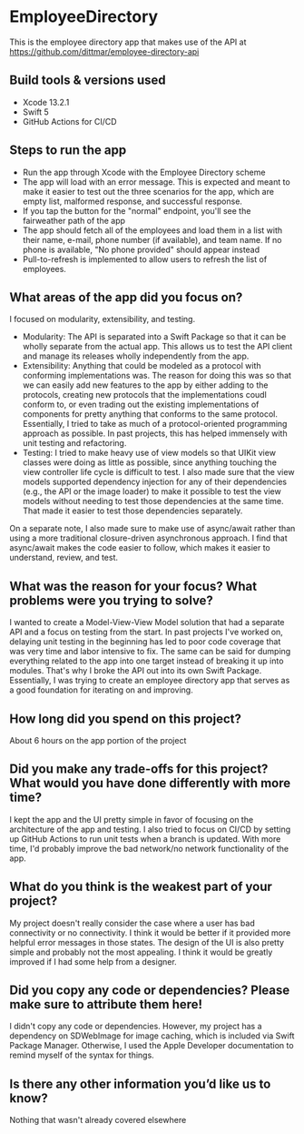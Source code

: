 # EmployeeDirectory
This is the employee directory app that makes use of the API at https://github.com/dittmar/employee-directory-api

## Build tools & versions used
- Xcode 13.2.1
- Swift 5
- GitHub Actions for CI/CD

## Steps to run the app
- Run the app through Xcode with the Employee Directory scheme
- The app will load with an error message.  This is expected and meant to make it easier to test out the three scenarios for the app, which are empty list, malformed response, and successful response.
- If you tap the button for the "normal" endpoint, you'll see the fairweather path of the app
- The app should fetch all of the employees and load them in a list with their name, e-mail, phone number (if available), and team name.  If no phone is available, "No phone provided" should appear instead
- Pull-to-refresh is implemented to allow users to refresh the list of employees.

## What areas of the app did you focus on?
I focused on modularity, extensibility, and testing.
- Modularity: The API is separated into a Swift Package so that it can be wholly separate from the actual app.  This allows us to test the API client and manage its releases wholly independently from the app.
- Extensibility: Anything that could be modeled as a protocol with conforming implementations was.  The reason for doing this was so that we can easily add new features to the app by either adding to the protocols, creating new protocols that the implementations coudl conform to, or even trading out the existing implementations of components for pretty anything that conforms to the same protocol.  Essentially, I tried to take as much of a protocol-oriented programming approach as possible.  In past projects, this has helped immensely with unit testing and refactoring.
- Testing: I tried to make heavy use of view models so that UIKit view classes were doing as little as possible, since anything touching the view controller life cycle is difficult to test.  I also made sure that the view models supported dependency injection for any of their dependencies (e.g., the API or the image loader) to make it possible to test the view models without needing to test those dependencies at the same time.  That made it easier to test those dependencies separately.

On a separate note, I also made sure to make use of async/await rather than using a more traditional closure-driven asynchronous approach.  I find that async/await makes the code easier to follow, which makes it easier to understand, review, and test.

## What was the reason for your focus? What problems were you trying to solve?
I wanted to create a Model-View-View Model solution that had a separate API and a focus on testing from the start.  In past projects I've worked on, delaying unit testing in the beginning has led to poor code coverage that was very time and labor intensive to fix.  The same can be said for dumping everything related to the app into one target instead of breaking it up into modules.  That's why I broke the API out into its own Swift Package.  Essentially, I was trying to create an employee directory app that serves as a good foundation for iterating on and improving.

## How long did you spend on this project?
About 6 hours on the app portion of the project

## Did you make any trade-offs for this project? What would you have done differently with more time?
I kept the app and the UI pretty simple in favor of focusing on the architecture of the app and testing.  I also tried to focus on CI/CD by setting up GitHub Actions to run unit tests when a branch is updated.  With more time, I'd probably improve the bad network/no network functionality of the app.

## What do you think is the weakest part of your project?
My project doesn't really consider the case where a user has bad connectivity or no connectivity.  I think it would be better if it provided more helpful error messages in those states.  The design of the UI is also pretty simple and probably not the most appealing.  I think it would be greatly improved if I had some help from a designer.

## Did you copy any code or dependencies? Please make sure to attribute them here!
I didn't copy any code or dependencies.  However, my project has a dependency on SDWebImage for image caching, which is included via Swift Package Manager.  Otherwise, I used the Apple Developer documentation to remind myself of the syntax for things.

## Is there any other information you’d like us to know?
Nothing that wasn't already covered elsewhere